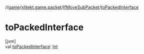 //[game](../../../index.md)/[xlitekt.game.packet](../index.md)/[IfMoveSubPacket](index.md)/[toPackedInterface](to-packed-interface.md)

# toPackedInterface

[jvm]\
val [toPackedInterface](to-packed-interface.md): [Int](https://kotlinlang.org/api/latest/jvm/stdlib/kotlin/-int/index.html)
